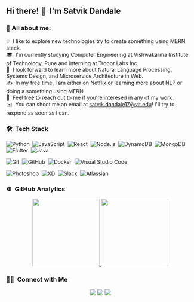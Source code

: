 ## Hi there! 👋 &nbsp;I'm Satvik Dandale

### 👨 All about me:
  💡 &nbsp;I like to explore new technologies try to create something using MERN stack.\
  🎓 &nbsp;I'm currently studying Computer Engineering at Vishwakarma Institute of Technology, Pune and interning at Troopr Labs Inc.\
  🌱 &nbsp;I look forward to learn more about Natural Language Processing, Systems Design, and Microservice Architecture in Web.\
  ✍️ &nbsp;In my free time, I am either on Netflix or learning more about NLP or doing a something using MERN.\
  💬 &nbsp;Feel free to reach out to me if you're interesed in any of my work.\
  ✉️ &nbsp;You can shoot me an email at satvik.dandale17@vit.edu! I'll try to respond as soon as I can.

### 🛠 &nbsp;Tech Stack
  ![Python](https://img.shields.io/badge/-Python-333333?style=flat&logo=python&color=white)&nbsp;
  ![JavaScript](https://img.shields.io/badge/-JavaScript-333333?style=flat&logo=javascript&color=white&logoColor=yellow)&nbsp;
  ![React](https://img.shields.io/badge/-React-333333?style=flat&logo=react&color=white)&nbsp;
  ![Node.js](https://img.shields.io/badge/-Node.js-333333?style=flat&logo=node.js&color=white)&nbsp;
  ![DynamoDB](https://img.shields.io/badge/-DynamoDB-333333?style=flat&logo=amazon&color=white)&nbsp;
  ![MongoDB](https://img.shields.io/badge/-MongoDB-333333?style=flat&logo=mongodb&color=white)&nbsp;
  ![Flutter](https://img.shields.io/badge/-Flutter-333333?style=flat&logo=flutter&color=white&logoColor=blue)&nbsp;
  ![Java](https://img.shields.io/badge/-Java-333333?style=flat&logo=Java&logoColor=brown&color=white)&nbsp;
  <!--![HTML](https://img.shields.io/badge/-HTML-333333?style=flat&logo=HTML5&color=white)&nbsp; -->
  <!--![CSS](https://img.shields.io/badge/-CSS-333333?style=flat&logo=CSS3&logoColor=1572B6&color=white)&nbsp;-->
  <!--![Bootstrap](https://img.shields.io/badge/-Bootstrap-333333?style=flat&logo=bootstrap&logoColor=563D7C&color=white)-->
  ![Git](https://img.shields.io/badge/-Git-333333?style=flat&logo=git&color=white)&nbsp;
  ![GitHub](https://img.shields.io/badge/-GitHub-333333?style=flat&logo=github&color=white&logoColor=black)&nbsp;
  ![Docker](https://img.shields.io/badge/-Docker-333333?style=flat&logo=docker&color=white&logoColor=blue)&nbsp;
  ![Visual Studio Code](https://img.shields.io/badge/-Visual%20Studio%20Code-333333?style=flat&logo=visual-studio-code&logoColor=007ACC&color=white)&nbsp;
  <!--![Eclipse](https://img.shields.io/badge/-Eclipse-333333?style=flat&logo=eclipse-ide&logoColor=2C2255&color=white)-->
  ![Photoshop](https://img.shields.io/badge/-Photoshop-333333?style=flat&logo=adobe-photoshop&color=white)&nbsp;
  ![XD](http://img.shields.io/badge/-xd-333333?style=flat&logo=adobe-xd&color=white)&nbsp;
  ![Slack](https://img.shields.io/badge/-Slack%20API-333333?style=flat&logo=slack&logoColor=purple&color=white)&nbsp;
  ![Atlassian](https://img.shields.io/badge/-Atlassian%20API-333333?style=flat&logo=jira&logoColor=blue&color=white)&nbsp;
  
### ⚙️ &nbsp;GitHub Analytics
<!--![View Count](https://github-views.herokuapp.com/githubViews) -->
<p align="center">
<a href="https://github.com/SatvikDandale">
  <img height="180em" src="https://github-readme-stats-eight-theta.vercel.app/api?username=SatvikDandale&show_icons=true&theme=vue-dark&include_all_commits=true&count_private=true" />
  <img height="180em" src="https://github-readme-stats-eight-theta.vercel.app/api/top-langs/?username=SatvikDandale&layout=compact&exclude_lang=java+r&theme=vue-dark" />
</a>
</p>

### 🤝🏻 &nbsp;Connect with Me

<p align="center">
<a href="https://www.linkedin.com/in/satvik-dandale/"><img src="https://img.shields.io/badge/-Satvik%20Dandale-0077B5?style=flat-square&logo=Linkedin&logoColor=white"/></a>
<a href="mailto:satvik.dandale17@vit.edu"><img src="https://img.shields.io/badge/-satvik.dandale17@vit.edu-D14836?style=flat-square&logo=Gmail&logoColor=white"/></a>
<a href="https://www.instagram.com/satvikdandale/"><img src="https://img.shields.io/badge/-@satvikdandale-E4405F?style=flat-square&logo=Instagram&logoColor=white"/></a>
</p>

<!--
**SatvikDandale/SatvikDandale** is a ✨ _special_ ✨ repository because its `README.md` (this file) appears on your GitHub profile.

Here are some ideas to get you started:

- 🔭 I’m currently working on ...
- 🌱 I’m currently learning ...
- 👯 I’m looking to collaborate on ...
- 🤔 I’m looking for help with ...
- 💬 Ask me about ...
- 📫 How to reach me: ...
- 😄 Pronouns: ...
- ⚡ Fun fact: ...
-->
